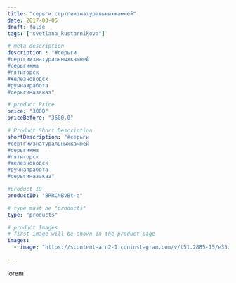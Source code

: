 ```yaml
---
title: "серьги сертгиизнатуральныхкамней"
date: 2017-03-05
draft: false
tags: ["svetlana_kustarnikova"]

# meta description
description : "#серьги
#сертгиизнатуральныхкамней 
#серьгикмв
#пятигорск
#железноводск 
#ручнаяработа 
#серьгиназаказ"

# product Price
price: "3000"
priceBefore: "3600.0"

# Product Short Description
shortDescription: "#серьги
#сертгиизнатуральныхкамней 
#серьгикмв
#пятигорск
#железноводск 
#ручнаяработа 
#серьгиназаказ"

#product ID
productID: "BRRCNBvBt-a"

# type must be "products"
type: "products"

# product Images
# first image will be shown in the product page
images:
  - image: "https://scontent-arn2-1.cdninstagram.com/v/t51.2885-15/e35/17076596_597630613756174_1680307595513954304_n.jpg?se=7&tp=1&_nc_ht=scontent-arn2-1.cdninstagram.com&_nc_cat=110&_nc_ohc=sOmfgicg7l4AX9M6S0k&ccb=7-4&oh=c7b185d2ad1233db3c90066f24806bc1&oe=60823FA0&ig_cache_key=MTQ2Mzk2MTA0NTE4MTA2MzA2Ng%3D%3D.2-ccb7-4"

---
```

lorem
